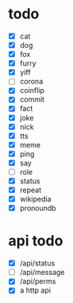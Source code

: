 # todo

- [x] cat
- [x] dog
- [x] fox
- [x] furry
- [x] yiff
- [ ] corona
- [x] coinflip
- [x] commit
- [x] fact
- [x] joke
- [x] nick
- [x] tts
- [x] meme
- [x] ping
- [x] say
- [ ] role
- [x] status
- [x] repeat
- [x] wikipedia
- [x] pronoundb

# api todo

- [x] /api/status
- [ ] /api/message
- [x] /api/perms
- [x] a http api

